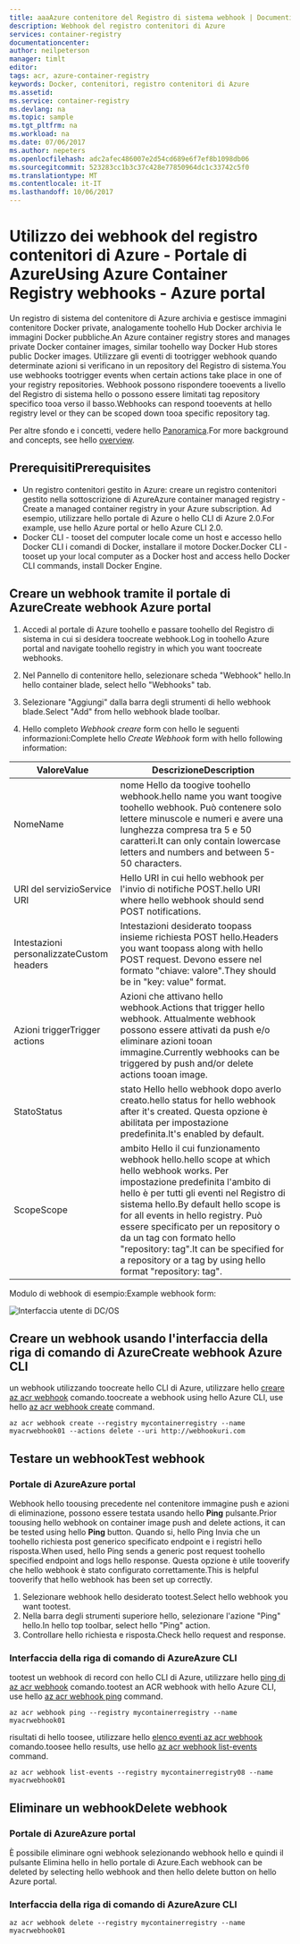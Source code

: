 ```yaml
---
title: aaaAzure contenitore del Registro di sistema webhook | Documenti Microsoft
description: Webhook del registro contenitori di Azure
services: container-registry
documentationcenter: 
author: neilpeterson
manager: timlt
editor: 
tags: acr, azure-container-registry
keywords: Docker, contenitori, registro contenitori di Azure
ms.assetid: 
ms.service: container-registry
ms.devlang: na
ms.topic: sample
ms.tgt_pltfrm: na
ms.workload: na
ms.date: 07/06/2017
ms.author: nepeters
ms.openlocfilehash: adc2afec486007e2d54cd689e6f7ef8b1098db06
ms.sourcegitcommit: 523283cc1b3c37c428e77850964dc1c33742c5f0
ms.translationtype: MT
ms.contentlocale: it-IT
ms.lasthandoff: 10/06/2017
---
```

# <a name="using-azure-container-registry-webhooks---azure-portal"></a><span data-ttu-id="b5e4e-104">Utilizzo dei webhook del registro contenitori di Azure - Portale di Azure</span><span class="sxs-lookup"><span data-stu-id="b5e4e-104">Using Azure Container Registry webhooks - Azure portal</span></span>

<span data-ttu-id="b5e4e-105">Un registro di sistema del contenitore di Azure archivia e gestisce immagini contenitore Docker private, analogamente toohello Hub Docker archivia le immagini Docker pubbliche.</span><span class="sxs-lookup"><span data-stu-id="b5e4e-105">An Azure container registry stores and manages private Docker container images, similar toohello way Docker Hub stores public Docker images.</span></span> <span data-ttu-id="b5e4e-106">Utilizzare gli eventi di tootrigger webhook quando determinate azioni si verificano in un repository del Registro di sistema.</span><span class="sxs-lookup"><span data-stu-id="b5e4e-106">You use webhooks tootrigger events when certain actions take place in one of your registry repositories.</span></span> <span data-ttu-id="b5e4e-107">Webhook possono rispondere tooevents a livello del Registro di sistema hello o possono essere limitati tag repository specifico tooa verso il basso.</span><span class="sxs-lookup"><span data-stu-id="b5e4e-107">Webhooks can respond tooevents at hello registry level or they can be scoped down tooa specific repository tag.</span></span> 

<span data-ttu-id="b5e4e-108">Per altre sfondo e i concetti, vedere hello [Panoramica](./container-registry-intro.md).</span><span class="sxs-lookup"><span data-stu-id="b5e4e-108">For more background and concepts, see hello [overview](./container-registry-intro.md).</span></span>

## <a name="prerequisites"></a><span data-ttu-id="b5e4e-109">Prerequisiti</span><span class="sxs-lookup"><span data-stu-id="b5e4e-109">Prerequisites</span></span> 

- <span data-ttu-id="b5e4e-110">Un registro contenitori gestito in Azure: creare un registro contenitori gestito nella sottoscrizione di Azure</span><span class="sxs-lookup"><span data-stu-id="b5e4e-110">Azure container managed registry - Create a managed container registry in your Azure subscription.</span></span> <span data-ttu-id="b5e4e-111">Ad esempio, utilizzare hello portale di Azure o hello CLI di Azure 2.0.</span><span class="sxs-lookup"><span data-stu-id="b5e4e-111">For example, use hello Azure portal or hello Azure CLI 2.0.</span></span> 
- <span data-ttu-id="b5e4e-112">Docker CLI - tooset del computer locale come un host e accesso hello Docker CLI i comandi di Docker, installare il motore Docker.</span><span class="sxs-lookup"><span data-stu-id="b5e4e-112">Docker CLI - tooset up your local computer as a Docker host and access hello Docker CLI commands, install Docker Engine.</span></span> 

## <a name="create-webhook-azure-portal"></a><span data-ttu-id="b5e4e-113">Creare un webhook tramite il portale di Azure</span><span class="sxs-lookup"><span data-stu-id="b5e4e-113">Create webhook Azure portal</span></span>

1. <span data-ttu-id="b5e4e-114">Accedi al portale di Azure toohello e passare toohello del Registro di sistema in cui si desidera toocreate webhook.</span><span class="sxs-lookup"><span data-stu-id="b5e4e-114">Log in toohello Azure portal and navigate toohello registry in which you want toocreate webhooks.</span></span> 

2. <span data-ttu-id="b5e4e-115">Nel Pannello di contenitore hello, selezionare scheda "Webhook" hello.</span><span class="sxs-lookup"><span data-stu-id="b5e4e-115">In hello container blade, select hello "Webhooks" tab.</span></span> 

3. <span data-ttu-id="b5e4e-116">Selezionare "Aggiungi" dalla barra degli strumenti di hello webhook blade.</span><span class="sxs-lookup"><span data-stu-id="b5e4e-116">Select "Add" from hello webhook blade toolbar.</span></span> 

4. <span data-ttu-id="b5e4e-117">Hello completo *Webhook creare* form con hello le seguenti informazioni:</span><span class="sxs-lookup"><span data-stu-id="b5e4e-117">Complete hello *Create Webhook* form with hello following information:</span></span>

| <span data-ttu-id="b5e4e-118">Valore</span><span class="sxs-lookup"><span data-stu-id="b5e4e-118">Value</span></span> | <span data-ttu-id="b5e4e-119">Descrizione</span><span class="sxs-lookup"><span data-stu-id="b5e4e-119">Description</span></span> |
|---|---|
| <span data-ttu-id="b5e4e-120">Nome</span><span class="sxs-lookup"><span data-stu-id="b5e4e-120">Name</span></span> | <span data-ttu-id="b5e4e-121">nome Hello da toogive toohello webhook.</span><span class="sxs-lookup"><span data-stu-id="b5e4e-121">hello name you want toogive toohello webhook.</span></span> <span data-ttu-id="b5e4e-122">Può contenere solo lettere minuscole e numeri e avere una lunghezza compresa tra 5 e 50 caratteri.</span><span class="sxs-lookup"><span data-stu-id="b5e4e-122">It can only contain lowercase letters and numbers and between 5-50 characters.</span></span> |
| <span data-ttu-id="b5e4e-123">URI del servizio</span><span class="sxs-lookup"><span data-stu-id="b5e4e-123">Service URI</span></span> | <span data-ttu-id="b5e4e-124">Hello URI in cui hello webhook per l'invio di notifiche POST.</span><span class="sxs-lookup"><span data-stu-id="b5e4e-124">hello URI where hello webhook should send POST notifications.</span></span> |
| <span data-ttu-id="b5e4e-125">Intestazioni personalizzate</span><span class="sxs-lookup"><span data-stu-id="b5e4e-125">Custom headers</span></span> | <span data-ttu-id="b5e4e-126">Intestazioni desiderato toopass insieme richiesta POST hello.</span><span class="sxs-lookup"><span data-stu-id="b5e4e-126">Headers you want toopass along with hello POST request.</span></span> <span data-ttu-id="b5e4e-127">Devono essere nel formato "chiave: valore".</span><span class="sxs-lookup"><span data-stu-id="b5e4e-127">They should be in "key: value" format.</span></span> |
| <span data-ttu-id="b5e4e-128">Azioni trigger</span><span class="sxs-lookup"><span data-stu-id="b5e4e-128">Trigger actions</span></span> | <span data-ttu-id="b5e4e-129">Azioni che attivano hello webhook.</span><span class="sxs-lookup"><span data-stu-id="b5e4e-129">Actions that trigger hello webhook.</span></span> <span data-ttu-id="b5e4e-130">Attualmente webhook possono essere attivati da push e/o eliminare azioni tooan immagine.</span><span class="sxs-lookup"><span data-stu-id="b5e4e-130">Currently webhooks can be triggered by push and/or delete actions tooan image.</span></span> |
| <span data-ttu-id="b5e4e-131">Stato</span><span class="sxs-lookup"><span data-stu-id="b5e4e-131">Status</span></span> | <span data-ttu-id="b5e4e-132">stato Hello hello webhook dopo averlo creato.</span><span class="sxs-lookup"><span data-stu-id="b5e4e-132">hello status for hello webhook after it's created.</span></span> <span data-ttu-id="b5e4e-133">Questa opzione è abilitata per impostazione predefinita.</span><span class="sxs-lookup"><span data-stu-id="b5e4e-133">It's enabled by default.</span></span> |
| <span data-ttu-id="b5e4e-134">Scope</span><span class="sxs-lookup"><span data-stu-id="b5e4e-134">Scope</span></span> | <span data-ttu-id="b5e4e-135">ambito Hello il cui funzionamento webhook hello.</span><span class="sxs-lookup"><span data-stu-id="b5e4e-135">hello scope at which hello webhook works.</span></span> <span data-ttu-id="b5e4e-136">Per impostazione predefinita l'ambito di hello è per tutti gli eventi nel Registro di sistema hello.</span><span class="sxs-lookup"><span data-stu-id="b5e4e-136">By default hello scope is for all events in hello registry.</span></span> <span data-ttu-id="b5e4e-137">Può essere specificato per un repository o da un tag con formato hello "repository: tag".</span><span class="sxs-lookup"><span data-stu-id="b5e4e-137">It can be specified for a repository or a tag by using hello format "repository: tag".</span></span> |

<span data-ttu-id="b5e4e-138">Modulo di webhook di esempio:</span><span class="sxs-lookup"><span data-stu-id="b5e4e-138">Example webhook form:</span></span>

![Interfaccia utente di DC/OS](./media/container-registry-webhook/webhook.png)

## <a name="create-webhook-azure-cli"></a><span data-ttu-id="b5e4e-140">Creare un webhook usando l'interfaccia della riga di comando di Azure</span><span class="sxs-lookup"><span data-stu-id="b5e4e-140">Create webhook Azure CLI</span></span>

<span data-ttu-id="b5e4e-141">un webhook utilizzando toocreate hello CLI di Azure, utilizzare hello [creare az acr webhook](/cli/azure/acr/webhook#create) comando.</span><span class="sxs-lookup"><span data-stu-id="b5e4e-141">toocreate a webhook using hello Azure CLI, use hello [az acr webhook create](/cli/azure/acr/webhook#create) command.</span></span>

```azurecli-interactive
az acr webhook create --registry mycontainerregistry --name myacrwebhook01 --actions delete --uri http://webhookuri.com
```

## <a name="test-webhook"></a><span data-ttu-id="b5e4e-142">Testare un webhook</span><span class="sxs-lookup"><span data-stu-id="b5e4e-142">Test webhook</span></span>

### <a name="azure-portal"></a><span data-ttu-id="b5e4e-143">Portale di Azure</span><span class="sxs-lookup"><span data-stu-id="b5e4e-143">Azure portal</span></span>

<span data-ttu-id="b5e4e-144">Webhook hello toousing precedente nel contenitore immagine push e azioni di eliminazione, possono essere testata usando hello **Ping** pulsante.</span><span class="sxs-lookup"><span data-stu-id="b5e4e-144">Prior toousing hello webhook on container image push and delete actions, it can be tested using hello **Ping** button.</span></span> <span data-ttu-id="b5e4e-145">Quando si, hello Ping Invia che un toohello richiesta post generico specificato endpoint e i registri hello risposta.</span><span class="sxs-lookup"><span data-stu-id="b5e4e-145">When used, hello Ping sends a generic post request toohello specified endpoint and logs hello response.</span></span> <span data-ttu-id="b5e4e-146">Questa opzione è utile tooverify che hello webhook è stato configurato correttamente.</span><span class="sxs-lookup"><span data-stu-id="b5e4e-146">This is helpful tooverify that hello webhook has been set up correctly.</span></span>

1. <span data-ttu-id="b5e4e-147">Selezionare webhook hello desiderato tootest.</span><span class="sxs-lookup"><span data-stu-id="b5e4e-147">Select hello webhook you want tootest.</span></span> 
2. <span data-ttu-id="b5e4e-148">Nella barra degli strumenti superiore hello, selezionare l'azione "Ping" hello.</span><span class="sxs-lookup"><span data-stu-id="b5e4e-148">In hello top toolbar, select hello "Ping" action.</span></span> 
3. <span data-ttu-id="b5e4e-149">Controllare hello richiesta e risposta.</span><span class="sxs-lookup"><span data-stu-id="b5e4e-149">Check hello request and response.</span></span>

### <a name="azure-cli"></a><span data-ttu-id="b5e4e-150">Interfaccia della riga di comando di Azure</span><span class="sxs-lookup"><span data-stu-id="b5e4e-150">Azure CLI</span></span>

<span data-ttu-id="b5e4e-151">tootest un webhook di record con hello CLI di Azure, utilizzare hello [ping di az acr webhook](/cli/azure/acr/webhook#ping) comando.</span><span class="sxs-lookup"><span data-stu-id="b5e4e-151">tootest an ACR webhook with hello Azure CLI, use hello [az acr webhook ping](/cli/azure/acr/webhook#ping) command.</span></span>

```azurecli-interactive
az acr webhook ping --registry mycontainerregistry --name myacrwebhook01
```

<span data-ttu-id="b5e4e-152">risultati di hello toosee, utilizzare hello [elenco eventi az acr webhook](/cli/azure/acr/webhook#list-events) comando.</span><span class="sxs-lookup"><span data-stu-id="b5e4e-152">toosee hello results, use hello [az acr webhook list-events](/cli/azure/acr/webhook#list-events) command.</span></span> 

```azurecli-interactive
az acr webhook list-events --registry mycontainerregistry08 --name myacrwebhook01
```

## <a name="delete-webhook"></a><span data-ttu-id="b5e4e-153">Eliminare un webhook</span><span class="sxs-lookup"><span data-stu-id="b5e4e-153">Delete webhook</span></span>

### <a name="azure-portal"></a><span data-ttu-id="b5e4e-154">Portale di Azure</span><span class="sxs-lookup"><span data-stu-id="b5e4e-154">Azure portal</span></span>

<span data-ttu-id="b5e4e-155">È possibile eliminare ogni webhook selezionando webhook hello e quindi il pulsante Elimina hello in hello portale di Azure.</span><span class="sxs-lookup"><span data-stu-id="b5e4e-155">Each webhook can be deleted by selecting hello webhook and then hello delete button on hello Azure portal.</span></span>

### <a name="azure-cli"></a><span data-ttu-id="b5e4e-156">Interfaccia della riga di comando di Azure</span><span class="sxs-lookup"><span data-stu-id="b5e4e-156">Azure CLI</span></span>

```azurecli-interactive
az acr webhook delete --registry mycontainerregistry --name myacrwebhook01
```